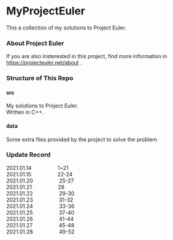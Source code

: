 # MyProjectEuler 
This a collection of my solutions to Project Euler.  

### About Project Euler  
If you are also insterested in this project, find more information in https://projecteuler.net/about .

### Structure of This Repo
#### src 
My solutions to Project Euler.  
Written in C++.  
#### data
Some extra files provided by the project to solve the problem  

### Update Record
2021.01.14&emsp;&emsp;&emsp;&emsp;&emsp;1~21  
2021.01.15&emsp;&emsp;&emsp;&emsp;&emsp;22-24  
2021.01.20&emsp;&emsp;&emsp;&emsp;&emsp;25-27  
2021.01.21&emsp;&emsp;&emsp;&emsp;&emsp;28  
2021.01.22&emsp;&emsp;&emsp;&emsp;&emsp;29-30  
2021.01.23&emsp;&emsp;&emsp;&emsp;&emsp;31-32  
2021.01.24&emsp;&emsp;&emsp;&emsp;&emsp;33-36  
2021.01.25&emsp;&emsp;&emsp;&emsp;&emsp;37-40  
2021.01.26&emsp;&emsp;&emsp;&emsp;&emsp;41-44  
2021.01.27&emsp;&emsp;&emsp;&emsp;&emsp;45-48  
2021.01.28&emsp;&emsp;&emsp;&emsp;&emsp;49-52  
